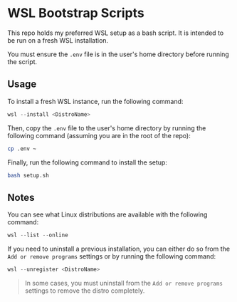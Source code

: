 # WSL Bootstrap Scripts

This repo holds my preferred WSL setup as a bash script. It is intended to be run on a fresh WSL installation.

You must ensure the `.env` file is in the user's home directory before running the script.

## Usage

To install a fresh WSL instance, run the following command:

```powershell
wsl --install <DistroName>
```

Then, copy the `.env` file to the user's home directory by running the following command (assuming you are in the root of the repo):

```bash
cp .env ~
```

Finally, run the following command to install the setup:

```bash
bash setup.sh
```

## Notes

You can see what Linux distributions are available with the following command:

```powershell
wsl --list --online
```

If you need to uninstall a previous installation, you can either do so from the `Add or remove programs` settings or by running the following command:

```powershell
wsl --unregister <DistroName>
```

> In some cases, you must uninstall from the `Add or remove programs` settings to remove the distro completely.

